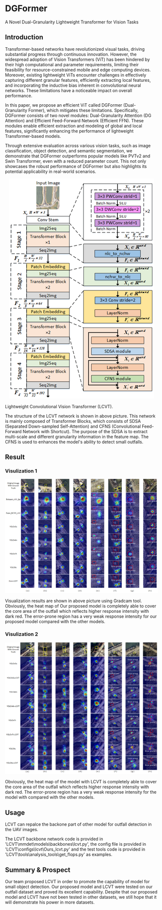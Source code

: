# DGFormer
A Novel Dual-Granularity Lightweight Transformer for Vision Tasks


## Introduction


Transformer-based networks have revolutionized visual tasks, driving substantial progress through continuous innovation. However, the widespread adoption of Vision Transformers (ViT) has been hindered by their high computational and parameter requirements, limiting their feasibility for resource-constrained mobile and edge computing devices. Moreover, existing lightweight ViTs encounter challenges in effectively capturing different granular features, efficiently extracting local features, and incorporating the inductive bias inherent in convolutional neural networks. These limitations have a noticeable impact on overall performance.

In this paper, we propose an efficient ViT called DGFormer (Dual-Granularity Former), which mitigates these limitations. Specifically, DGFormer consists of two novel modules: Dual-Granularity Attention (DG Attention) and Efficient Feed-Forward Network (Efficient FFN). These modules enable efficient extraction and modeling of global and local features, significantly enhancing the performance of lightweight Transformer-based models.

Through extensive evaluation across various vision tasks, such as image classification, object detection, and semantic segmentation, we demonstrate that DGFormer outperforms popular models like PVTv2 and Swin Transformer, even with a reduced parameter count. This not only showcases the robust performance of DGFormer but also highlights its potential applicability in real-world scenarios.

<p align="center">
    <img src="https://github.com/ISCLab-Bistu/LCVT/blob/main/image/Backbone.png" />
</p>



<p align = "center">

Lightweight Convolutional Vision Transformer (LCVT). 

</p>



The structure of the LCVT network is shown in above picture. This network is mainly composed of Transformer Blocks, which consists of SDSA (Separated Down-sampled Self-Attention) and CFNS (Convolutional Feed-Forward Network with Shortcut). The purpose of the SDSA is to extract multi-scale and different granularity information in the feature map. The CFNS is used to  enhances the model's ability to detect small outfalls. 







## Result

### Visulization 1


<p align="center">
    <img src="https://github.com/ISCLab-Bistu/LCVT/blob/main/image/vis1.jpg" />
</p>

<p align = "center">

Visualization results are shown in above picture using Gradcam tool. Obviously, the heat map of Our proposed model is completely able to cover the core area of the outfall which reflects higher response intensity with dark red. The error-prone region has a very weak response intensity for our proposed model compared with the other models.

</p>


### Visulization 2


<p align="center">
    <img src="https://github.com/ISCLab-Bistu/LCVT/blob/main/image/vis2.jpg" />
</p>

<p align = "center">

Obviously, the heat map of the model with LCVT is completely able to cover the core area of the outfall which reflects higher response intensity with dark red. The error-prone region has a very weak response intensity for the model with compared with the other models.

</p>


## Usage


LCVT can repalce the backone part of other model for outfall detection in the UAV images.



The LCVT backbone network code is provided in 'LCVT\mmdet\models\backbones\lcvt.py', the config file is provided in 'LCVT\configs\lcvt\Ours_lcvt.py' and the test tools code is provided in 'LCVT\tools\analysis_tools\get_flops.py' as examples.



## Summary & Prospect



Our team proposed LCVT in order to promote the capability of model for small object detection. Our proposed model and LCVT were tested on our outfall dataset and proved its excellent capability. Despite that our proposed model and LCVT have not been tested in other datasets, we still hope that it will demonstrate his power in more datasets.
